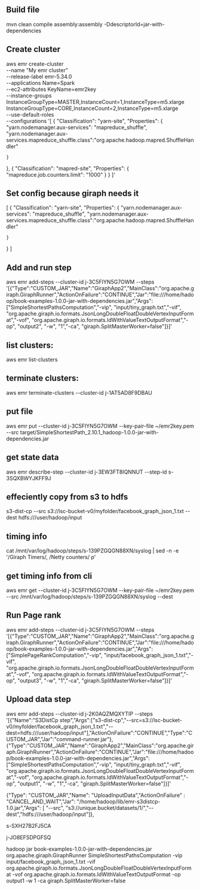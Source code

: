 ## Build file
mvn clean compile assembly:assembly -DdescriptorId=jar-with-dependencies

## Create cluster
aws emr create-cluster \
--name "My emr cluster" \
--release-label emr-5.34.0 \
--applications Name=Spark \
--ec2-attributes KeyName=emr2key \
--instance-groups \
InstanceGroupType=MASTER,InstanceCount=1,InstanceType=m5.xlarge \
InstanceGroupType=CORE,InstanceCount=2,InstanceType=m5.xlarge \
--use-default-roles \
--configurations '[
  {
    "Classification": "yarn-site",
    "Properties": {
      "yarn.nodemanager.aux-services": "mapreduce_shuffle",
      "yarn.nodemanager.aux-services.mapreduce_shuffle.class":"org.apache.hadoop.mapred.ShuffleHandler"

    }
  },
  {
    "Classification": "mapred-site",
    "Properties": {
      "mapreduce.job.counters.limit": "1000"
    }
  }
]'


## Set config because giraph needs it
[
  {
    "Classification": "yarn-site",
    "Properties": {
      "yarn.nodemanager.aux-services": "mapreduce_shuffle",
      "yarn.nodemanager.aux-services.mapreduce_shuffle.class":"org.apache.hadoop.mapred.ShuffleHandler"

    }
  }
]

## Add and run step
aws emr add-steps --cluster-id j-3C5FIYN5G7OWM --steps '[{"Type":"CUSTOM_JAR","Name":"GiraphApp2","MainClass":"org.apache.giraph.GiraphRunner","ActionOnFailure":"CONTINUE","Jar":"file:///home/hadoop/book-examples-1.0.0-jar-with-dependencies.jar","Args":["SimpleShortestPathsComputation","-vip", "input/tiny_graph.txt","-vif", "org.apache.giraph.io.formats.JsonLongDoubleFloatDoubleVertexInputFormat","-vof", "org.apache.giraph.io.formats.IdWithValueTextOutputFormat","-op", "output2", "-w", "1","-ca", "giraph.SplitMasterWorker=false"]}]'

## list clusters:
aws emr list-clusters

## terminate clusters:
aws emr terminate-clusters --cluster-id j-1AT5AD8F9DBAU

## put file
aws emr put --cluster-id j-3C5FIYN5G7OWM --key-pair-file ~/emr2key.pem --src target/SimpleShortestPath_2.10.1_hadoop-1.0.0-jar-with-dependencies.jar

## get state data
aws emr describe-step --cluster-id j-3EW3FT8IQNNUT --step-id s-3SQXBWYJKFF9J

## effeciently copy from s3 to hdfs

s3-dist-cp --src s3://lsc-bucket-v0/myfolder/facebook_graph_json_1.txt --dest hdfs:///user/hadoop/input
  

## timing info

cat /mnt/var/log/hadoop/steps/s-139PZGQGN88XN/syslog | sed -n -e '/Giraph Timers/, /Netty counters/ p'

## get timing info from cli
aws emr get --cluster-id j-3C5FIYN5G7OWM --key-pair-file ~/emr2key.pem --src /mnt/var/log/hadoop/steps/s-139PZGQGN88XN/syslog --dest 
 

## Run Page rank
aws emr add-steps --cluster-id j-3C5FIYN5G7OWM --steps '[{"Type":"CUSTOM_JAR","Name":"GiraphApp2","MainClass":"org.apache.giraph.GiraphRunner","ActionOnFailure":"CONTINUE","Jar":"file:///home/hadoop/book-examples-1.0.0-jar-with-dependencies.jar","Args":["SimplePageRankComputation","-vip", "input/facebook_graph_json_1.txt","-vif", "org.apache.giraph.io.formats.JsonLongDoubleFloatDoubleVertexInputFormat","-vof", "org.apache.giraph.io.formats.IdWithValueTextOutputFormat","-op", "output3", "-w", "1","-ca", "giraph.SplitMasterWorker=false"]}]'

## Upload data step

aws emr add-steps --cluster-id j-2K0AQZMQXYTIP --steps '[{"Name":"S3DistCp step","Args":["s3-dist-cp","--src=s3://lsc-bucket-v0/myfolder/facebook_graph_json_1.txt","--dest=hdfs:///user/hadoop/input"],"ActionOnFailure":"CONTINUE","Type":"CUSTOM_JAR","Jar":"command-runner.jar"},{"Type":"CUSTOM_JAR","Name":"GiraphApp2","MainClass":"org.apache.giraph.GiraphRunner","ActionOnFailure":"CONTINUE","Jar":"file:///home/hadoop/book-examples-1.0.0-jar-with-dependencies.jar","Args":["SimpleShortestPathsComputation","-vip", "input/tiny_graph.txt","-vif", "org.apache.giraph.io.formats.JsonLongDoubleFloatDoubleVertexInputFormat","-vof", "org.apache.giraph.io.formats.IdWithValueTextOutputFormat","-op", "output1", "-w", "1","-ca", "giraph.SplitMasterWorker=false"]}]' 

{"Type": "CUSTOM_JAR","Name": "UploadInputData","ActionOnFailure" : "CANCEL_AND_WAIT","Jar": "/home/hadoop/lib/emr-s3distcp-1.0.jar","Args": [ "--src", "s3://unique.bucket/datasets/1/","--dest","hdfs:///user/hadoop/input"]},


s-SXH27B2FJ5CA





j-JO8EFSDPGFSQ





hadoop jar book-examples-1.0.0-jar-with-dependencies.jar org.apache.giraph.GiraphRunner SimpleShortestPathsComputation -vip input/facebook_graph_json_1.txt -vif org.apache.giraph.io.formats.JsonLongDoubleFloatDoubleVertexInputFormat -vof org.apache.giraph.io.formats.IdWithValueTextOutputFormat -op output1 -w 1 -ca giraph.SplitMasterWorker=false